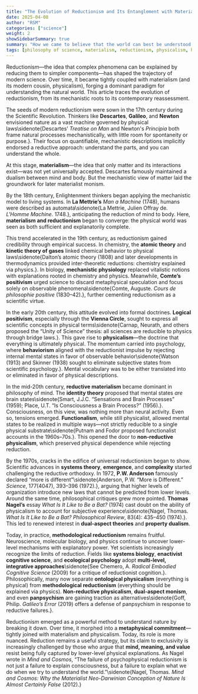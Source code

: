 ```yaml
---
title: "The Evolution of Reductionism and Its Entanglement with Materialism"
date: 2025-04-08
author: "RSM"
categories: ["science"]
weight: 2
showSidebarSummary: true
summary: "How we came to believe that the world can best be understood by examining its smallest parts."
tags: [philosophy of science, materialism, reductionism, physicalism, history of ideas]
---
```



Reductionism—the idea that complex phenomena can be explained by reducing them to simpler components—has shaped the trajectory of modern science. Over time, it became tightly coupled with materialism (and its modern cousin, physicalism), forging a dominant paradigm for understanding the natural world. This article traces the evolution of reductionism, from its mechanistic roots to its contemporary reassessment.

The seeds of modern reductionism were sown in the 17th century during the Scientific Revolution. Thinkers like **Descartes**, **Galileo**, and **Newton** envisioned nature as a vast machine governed by physical laws\sidenote{Descartes’ *Treatise on Man* and Newton's *Principia* both frame natural processes mechanistically, with little room for spontaneity or purpose.}. Their focus on quantifiable, mechanistic descriptions implicitly endorsed a reductive approach: understand the parts, and you can understand the whole.

At this stage, **materialism**—the idea that only matter and its interactions exist—was not yet universally accepted. Descartes famously maintained a dualism between mind and body. But the mechanistic view of matter laid the groundwork for later materialist monism.

By the 18th century, Enlightenment thinkers began applying the mechanistic model to living systems. In **La Mettrie’s** *Man a Machine* (1748), humans were described as automata\sidenote{La Mettrie, Julien Offray de. *L'Homme Machine*. 1748.}, anticipating the reduction of mind to body. Here, **materialism and reductionism** began to converge: the physical world was seen as both sufficient and explanatorily complete.

This trend accelerated in the 19th century, as reductionism gained credibility through empirical success. In chemistry, the **atomic theory** and **kinetic theory of gases** linked chemical behavior to physical laws\sidenote{Dalton’s atomic theory (1808) and later developments in thermodynamics provided inter-theoretic reductions: chemistry explained via physics.}. In biology, **mechanistic physiology** replaced vitalistic notions with explanations rooted in chemistry and physics. Meanwhile, **Comte’s positivism** urged science to discard metaphysical speculation and focus solely on observable phenomena\sidenote{Comte, Auguste. *Cours de philosophie positive* (1830–42).}, further cementing reductionism as a scientific virtue.

In the early 20th century, this attitude evolved into formal doctrines. **Logical positivism**, especially through the **Vienna Circle**, sought to express all scientific concepts in physical terms\sidenote{Carnap, Neurath, and others proposed the “Unity of Science” thesis: all sciences are reducible to physics through bridge laws.}. This gave rise to **physicalism**—the doctrine that everything is ultimately physical. The momentum carried into psychology, where **behaviorism** aligned with the reductionist impulse by rejecting internal mental states in favor of observable behavior\sidenote{Watson (1913) and Skinner (1938) sought to eliminate subjective states from scientific psychology.}. Mental vocabulary was to be either translated into or eliminated in favor of physical descriptions.

In the mid-20th century, **reductive materialism** became dominant in philosophy of mind. The **identity theory** proposed that mental states *are* brain states\sidenote{Smart, J.J.C. “Sensations and Brain Processes” (1959); Place, U.T. “Is Consciousness a Brain Process?” (1956).}. Consciousness, on this view, was nothing more than neural activity. Even so, tensions emerged. **Functionalism**, while still physicalist, allowed mental states to be realized in multiple ways—not strictly reducible to a single physical substrate\sidenote{Putnam and Fodor proposed functionalist accounts in the 1960s–70s.}. This opened the door to **non-reductive physicalism**, which preserved physical dependence while rejecting reduction.

By the 1970s, cracks in the edifice of universal reductionism began to show. Scientific advances in **systems theory**, **emergence**, and **complexity** started challenging the reductive orthodoxy. In 1972, **P.W. Anderson** famously declared “more is different”\sidenote{Anderson, P.W. “More is Different.” *Science*, 177(4047), 393–396 (1972).}, arguing that higher levels of organization introduce new laws that cannot be predicted from lower levels. Around the same time, philosophical critiques grew more pointed. **Thomas Nagel’s** essay *What Is It Like to Be a Bat?* (1974) cast doubt on the ability of physicalism to account for subjective experience\sidenote{Nagel, Thomas. *What Is It Like to Be a Bat?* *Philosophical Review*, 83(4): 435–450 (1974).}. This led to renewed interest in **dual-aspect theories** and **property dualism**.

Today, in practice, **methodological reductionism** remains fruitful. Neuroscience, molecular biology, and physics continue to uncover lower-level mechanisms with explanatory power. Yet scientists increasingly recognize the limits of reduction. Fields like **systems biology**, **enactivist cognitive science**, and **ecological psychology** adopt **multi-level, integrative approaches**\sidenote{See Chemero, A. *Radical Embodied Cognitive Science* (2009) for a critique of reductionist cognition.}. Philosophically, many now separate **ontological physicalism** (everything is physical) from **methodological reductionism** (everything should be explained via physics). **Non-reductive physicalism**, **dual-aspect monism**, and even **panpsychism** are gaining traction as alternatives\sidenote{Goff, Philip. *Galileo’s Error* (2019) offers a defense of panpsychism in response to reductive failures.}.

Reductionism emerged as a powerful method to understand nature by breaking it down. Over time, it morphed into a **metaphysical commitment**—tightly joined with materialism and physicalism. Today, its role is more nuanced. Reduction remains a useful strategy, but its claim to exclusivity is increasingly challenged by those who argue that **mind, meaning, and value** resist being fully captured by lower-level physical explanations. As Nagel wrote in *Mind and Cosmos*, “The failure of psychophysical reductionism is not just a failure to explain consciousness, but a failure to explain what we do when we try to understand the world.”\sidenote{Nagel, Thomas. *Mind and Cosmos: Why the Materialist Neo-Darwinian Conception of Nature Is Almost Certainly False* (2012).}
